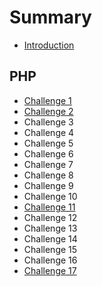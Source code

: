 # Summary

* [Introduction](README.md)

## PHP

* [Challenge 1](php/challenge-1.md)
* [Challenge 2](php/challenge-2.md)
* Challenge 3
* Challenge 4
* Challenge 5
* Challenge 6
* Challenge 7
* Challenge 8
* Challenge 9
* Challenge 10
* [Challenge 11](php/challenge-11.md)
* Challenge 12
* Challenge 13
* Challenge 14
* Challenge 15
* Challenge 16
* [Challenge 17](php/challenge-17.md)

